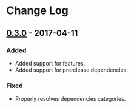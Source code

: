 # Change Log

## [0.3.0] - 2017-04-11

### Added

- Added support for features.
- Added support for prerelease dependencies.

### Fixed

- Properly resolves dependencies categories.


[Unreleased]: https://github.com/sdispater/ppoet/compare/0.3.0...master
[0.3.0]: https://github.com/sdispater/poet/releases/tag/0.3.0
